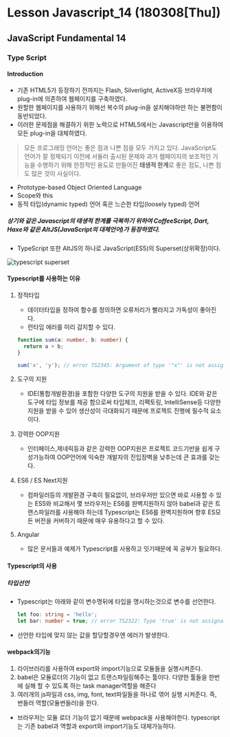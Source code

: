 # Lesson Javascript_14 (180308[Thu])

## JavaScript Fundamental 14

### Type Script

#### Introduction

- 기존 HTML5가 등장하기 전까지는 Flash, Silverlight, ActiveX등 브라우저에 plug-in에 의존하여 웹페이지를 구축하였다.
- 원할한 웹페이지를 사용하기 위해선 복수의 plug-in을 설치해야하만 하는 불편함이 동반되었다.
- 이러한 문제점을 해결하기 위한 노력으로 HTML5에서는 Javascript만을 이용하여 모든 plug-in을 대체하였다.

> 모든 프로그래밍 언어는 좋은 점과 나쁜 점을 모두 가지고 있다. JavaScript도 언어가 잘 정제되기 이전에 서둘러 출시된 문제와 과거 웹페이지의 보조적인 기능을 수행하기 위해 한정적인 용도로 만들어진 **태생적 한계**로 좋은 점도, 나쁜 점도 많은 것이 사실이다.

- Prototype-based Object Oriented Language
- Scope와 this
- 동적 타입(dynamic typed) 언어 혹은 느슨한 타입(loosely typed) 언어


##### 상기와 같은 Javascript의 태생적 한계를 극복하기 위하여  CoffeeScript, Dart, Haxe와 같은 AltJS(JavaScript의 대체언어)가 등장하였다.

- TypeScript 또한 AltJS의 하나로  JavaScript(ES5)의 Superset(상위확장)이다.

![typescript superset](http://poiemaweb.com/img/typescript-superset.png)



#### Typescript를 사용하는 이유

1. 정적타입

   - 데이터타입을 정하여 함수를 정의하면 오류처리가 빨라지고 가독성이 좋아진다.
   - 런타임 에러를 미리 감지할 수 있다.

   ```ts
   function sum(a: number, b: number) {
     return a + b;
   }

   sum('x', 'y'); // error TS2345: Argument of type '"x"' is not assignable to parameter of type 'number'.
   ```

2. 도구의 지원

   - IDE(통합개발환경)을 포함한 다양한 도구의 지원을 받을 수 있다. IDE와 같은 도구에 타입 정보를 제공 함으로써 타입체크, 리팩토링, IntelliSense등 다양한 지원을 받을 수 있어 생산성이 극대화되기 때문에 프로젝트 진행에 필수적 요소이다.

3. 강력한 OOP지원

   - 인터페이스,제네릭등과 같은 강력한 OOP지원은 프로젝트 코드기반을 쉽게 구성가능하여 OOP언어에 익숙한 개발자의 진입장벽을 낮추는데 큰 효과를 갖는다.

4. ES6 / ES Next지원

   - 컴파일러등의 개발환경 구축이 필요없이, 브라우저만 있으면 바로 사용할 수 있는 ES5와 비교해서 몇 브라우저는 ES6를 완벽지원하지 않아 babel과 같은 트랜스파일러를 사용해야 하는데 Typescript는 ES6를 완벽지원하며 향후 ES모든 버전을 커버하기 때문에 매우 유용하다고 할 수 있다. 

5. Angular

   - 많은 문서들과 예제가 Typescript를 사용하고 잇기때문에 꼭 공부가 필요하다.

#### Typescript의 사용

##### 타입선언

- Typescript는 아래와 같이 변수명뒤에 타입을 명시하는것으로 변수를 선언한다.

  ```ts
  let foo: string = 'hello';
  let bar: number = true; // error TS2322: Type 'true' is not assignable to type 'number'.

  ```

- 선언한 타입에 맞지 않는 값을 할당할경우엔 에러가 발생한다.

#### webpack의기능

1. 라이브러리를 사용하여 export와 import기능으로 모듈들을 실행시켜준다.
2. babel은 모듈로더의 기능이 없고 트랜스파일링해주는 툴이다. 다양한 툴들을 한번에 실해 할 수 있도록 하는 task manager역할을 해준다
3. 여러개의 js파일과 css, img, font, text파일들을 하나로 엮어 실행 시켜준다. 즉, 번들러 역할(모듈번들러)을 한다.

- 브라우저는 모듈 로더 기능이 없기 때문에 webpack을 사용해야한다. typescript는 기존 babel과 역할과 export와 import기능도 대체가능하다.